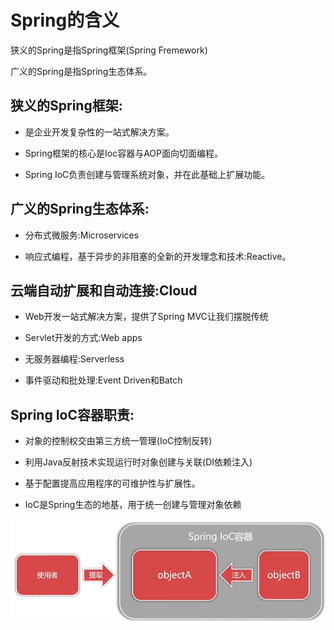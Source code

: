 # Spring的含义
狭义的Spring是指Spring框架(Spring Fremework)

广义的Spring是指Spring生态体系。

## 狭义的Spring框架:

* 是企业开发复杂性的一站式解决方案。

* Spring框架的核心是Ioc容器与AOP面向切面编程。

* Spring IoC负责创建与管理系统对象，并在此基础上扩展功能。

## 广义的Spring生态体系:

* 分布式微服务:Microservices

* 响应式编程，基于异步的非阻塞的全新的开发理念和技术:Reactive。

## 云端自动扩展和自动连接:Cloud

* Web开发一站式解决方案，提供了Spring MVC让我们摆脱传统

* Servlet开发的方式:Web apps

* 无服务器编程:Serverless

* 事件驱动和批处理:Event Driven和Batch

## Spring IoC容器职责:

* 对象的控制权交由第三方统一管理(IoC控制反转)

* 利用Java反射技术实现运行时对象创建与关联(DI依赖注入)

* 基于配置提高应用程序的可维护性与扩展性。

* IoC是Spring生态的地基，用于统一创建与管理对象依赖  


![](media/16183090668998/16183090914731.png)
